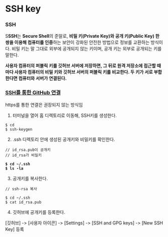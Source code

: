 # SSH key

### SSH

S**SSH**는 **Secure Shell**의 준말로, **비밀 키(Private Key)와 공개 키(Public Key) 한 쌍을 이용해 컴퓨터를 인증**하는 보안이 강화된 안전한 방법으로 정보를 교환하는 방식이다. 비밀 키는 말 그대로 외부에 공개되지 않는 키이며, 공개 키는 외부로 공개되는 키를 말한다.

**사용자 컴퓨터의 퍼블릭 키를 깃허브 서버에 저장하면, 그 뒤로 원격 저장소에 접근할 때마다 사용자 컴퓨터의 비밀 키와 깃허브 서버의 퍼블릭 키를 비교한다. 두 키가 서로 부합한다면 컴퓨터와 서버가 연결된다.**

### [SSH를 통한 GitHub 연결](https://docs.github.com/ko/authentication/connecting-to-github-with-ssh)

https를 통한 연결은 권장되지 않는 방식임

1. 터미널을 열어 홈 디렉토리로 이동해, SSH키를 생성한다.

```
$ cd
$ ssh-keygen
```

2. .ssh 디렉토리 안에 생성된 공개키와 비밀키를 확인한다.

<pre><code>// id_rsa.pub이 공개키
// id_rsa가 비밀키

<strong>$ cd ~/.ssh
</strong><strong>$ ls -la
</strong></code></pre>

3. 공개키를 복사한다.

```
// ssh-rsa 복사

$ cd ~/.ssh
$ cat id_rsa.pub
```

4. 깃허브에 공개키를 등록한다.

\[깃허브] -> \[사용자 아이콘] -> \[Settings] -> \[SSH and GPG keys] -> \[New SSH Key] 등록
